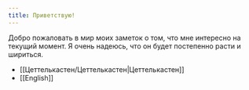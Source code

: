 ```yaml
---
title: Приветствую!
---
```

Добро пожаловать в мир моих заметок о том, что мне интересно на текущий момент. Я очень надеюсь, что он  будет постепенно расти и шириться. 

- [[Цеттелькастен/Цеттелькастен|Цеттелькастен]]
- [[English]]